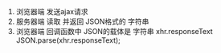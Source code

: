 1. 浏览器端
  发送ajax请求
2. 服务器端
    读取 
    并返回 JSON格式的 字符串
3. 浏览器端
    回调函数中
       JSON的载体是 字符串
       xhr.responseText
       JSON.parse(xhr.responseText);